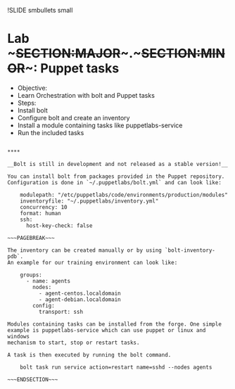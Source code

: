 !SLIDE smbullets small
# Lab ~~~SECTION:MAJOR~~~.~~~SECTION:MINOR~~~: Puppet tasks

* Objective:
 * Learn Orchestration with bolt and Puppet tasks
* Steps:
 * Install bolt
 * Configure bolt and create an inventory
 * Install a module containing tasks like puppetlabs-service
 * Run the included tasks

~~~SECTION:handouts~~~

****

__Bolt is still in development and not released as a stable version!__

You can install bolt from packages provided in the Puppet repository.
Configuration is done in `~/.puppetlabs/bolt.yml` and can look like:

    modulepath: "/etc/puppetlabs/code/environments/production/modules"
    inventoryfile: "~/.puppetlabs/inventory.yml"
    concurrency: 10
    format: human
    ssh:
      host-key-check: false
    
~~~PAGEBREAK~~~

The inventory can be created manually or by using `bolt-inventory-pdb`.
An example for our training environment can look like:

    groups:
      - name: agents
        nodes: 
          - agent-centos.localdomain
          - agent-debian.localdomain
        config:
          transport: ssh

Modules containing tasks can be installed from the forge. One simple
example is puppetlabs-service which can use puppet or linux and windows
mechanism to start, stop or restart tasks.

A task is then executed by running the bolt command.

    bolt task run service action=restart name=sshd --nodes agents

~~~ENDSECTION~~~
